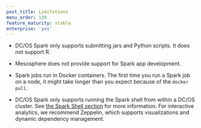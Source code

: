```yaml
---
post_title: Limitations
menu_order: 130
feature_maturity: stable
enterprise: 'yes'
---
```


*   DC/OS Spark only supports submitting jars and Python scripts. It
does not support R.

*   Mesosphere does not provide support for Spark app development.

*   Spark jobs run in Docker containers. The first time you run a
Spark job on a node, it might take longer than you expect because of
the `docker pull`.

*   DC/OS Spark only supports running the Spark shell from within a
DC/OS cluster. See [the Spark Shell section](spark-shell.md) for more information. 
For interactive analytics, we
recommend Zeppelin, which supports visualizations and dynamic
dependency management.